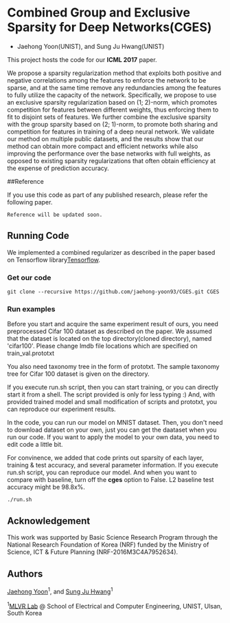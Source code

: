 # Combined Group and Exclusive Sparsity for Deep Networks(CGES)
+ Jaehong Yoon(UNIST), and Sung Ju Hwang(UNIST)

This project hosts the code for our **ICML 2017** paper.

We propose a sparsity regularization method that exploits both positive and negative correlations among the features to enforce the network to be sparse, and at the same time remove any redundancies among the features to fully utilize the capacity of the network. Specifically, we propose to use an exclusive sparsity regularization based on (1; 2)-norm, which promotes competition for features between different weights, thus enforcing them to fit to disjoint sets of features. We further combine the exclusive sparsity with the group sparsity based on (2; 1)-norm, to promote both sharing and competition for features in training of a deep neural network. We validate our method on multiple public datasets, and the results show that our method can obtain more compact and efficient networks while also improving the performance over the base networks with full weights, as opposed to existing sparsity regularizations that often obtain efficiency at the expense of prediction accuracy.

##Reference

If you use this code as part of any published research, please refer the following paper.

```
Reference will be updated soon.
```

## Running Code

We implemented a combined regularizer as described in the paper based on Tensorflow library[Tensorflow](https://www.tensorflow.org/).

### Get our code
```
git clone --recursive https://github.com/jaehong-yoon93/CGES.git CGES
```

### Run examples

Before you start and acquire the same experiment result of ours, you need preprocessed Cifar 100 dataset as described on the paper. We assumed that the dataset is located on the top directory(cloned directory), named 'cifar100'. Please change lmdb file locations which are specified on train_val.prototxt

You also need taxonomy tree in the form of prototxt. The sample taxonomy tree for Cifar 100 dataset is given on the directory.

If you execute run.sh script, then you can start training, or you can directly start it from a shell. The script provided is only for less typing :) And, with provided trained model and small modification of scripts and prototxt, you can reproduce our experiment results.



In the code, you can run our model on MNIST dataset. Then, you don't need to download dataset on your own, just you can get the daataset when you run our code.
If you want to apply the model to your own data, you need to edit code a little bit. 

For convinence, we added that code prints out sparsity of each layer, training & test accuracy, and several parameter information.
If you execute run.sh script, you can reproduce our model. And when you want to compare with baseline, turn off the **cges** option to False. 
L2 baseline test accuracy might be 98.8x%.

```
./run.sh
```

## Acknowledgement

This work was supported by Basic Science Research Program through the National Research Foundation of Korea (NRF) funded by the Ministry of Science, ICT & Future Planning (NRF-2016M3C4A7952634).

## Authors

[Jaehong Yoon](http://vision.snu.ac.kr/jaehong-yoon93/)<sup>1</sup>, and [Sung Ju Hwang](http://www.sungjuhwang.com/)<sup>1</sup>

<sup>1</sup>[MLVR Lab](http://ml.unist.ac.kr/) @ School of Electrical and Computer Engineering, UNIST, Ulsan, South Korea

